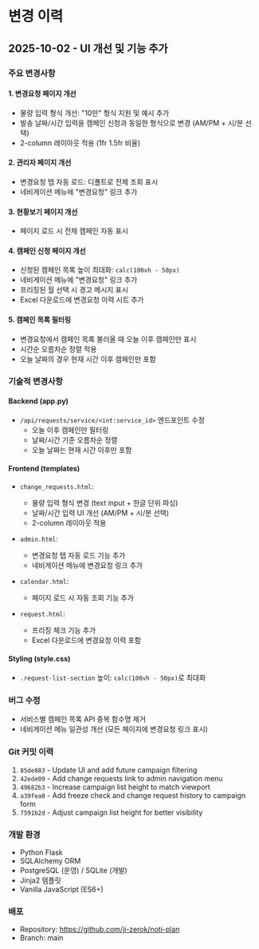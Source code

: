 # 변경 이력

## 2025-10-02 - UI 개선 및 기능 추가

### 주요 변경사항

#### 1. 변경요청 페이지 개선
- 물량 입력 형식 개선: "10만" 형식 지원 및 예시 추가
- 발송 날짜/시간 입력을 캠페인 신청과 동일한 형식으로 변경 (AM/PM + 시/분 선택)
- 2-column 레이아웃 적용 (1fr 1.5fr 비율)

#### 2. 관리자 페이지 개선
- 변경요청 탭 자동 로드: 디폴트로 전체 조회 표시
- 네비게이션 메뉴에 "변경요청" 링크 추가

#### 3. 현황보기 페이지 개선
- 페이지 로드 시 전체 캠페인 자동 표시

#### 4. 캠페인 신청 페이지 개선
- 신청된 캠페인 목록 높이 최대화: `calc(100vh - 50px)`
- 네비게이션 메뉴에 "변경요청" 링크 추가
- 프리징된 월 선택 시 경고 메시지 표시
- Excel 다운로드에 변경요청 이력 시트 추가

#### 5. 캠페인 목록 필터링
- 변경요청에서 캠페인 목록 불러올 때 오늘 이후 캠페인만 표시
- 시간순 오름차순 정렬 적용
- 오늘 날짜의 경우 현재 시간 이후 캠페인만 포함

### 기술적 변경사항

#### Backend (app.py)
- `/api/requests/service/<int:service_id>` 엔드포인트 수정
  - 오늘 이후 캠페인만 필터링
  - 날짜/시간 기준 오름차순 정렬
  - 오늘 날짜는 현재 시간 이후만 포함

#### Frontend (templates)
- `change_requests.html`:
  - 물량 입력 형식 변경 (text input + 한글 단위 파싱)
  - 날짜/시간 입력 UI 개선 (AM/PM + 시/분 선택)
  - 2-column 레이아웃 적용

- `admin.html`:
  - 변경요청 탭 자동 로드 기능 추가
  - 네비게이션 메뉴에 변경요청 링크 추가

- `calendar.html`:
  - 페이지 로드 시 자동 조회 기능 추가

- `request.html`:
  - 프리징 체크 기능 추가
  - Excel 다운로드에 변경요청 이력 포함

#### Styling (style.css)
- `.request-list-section` 높이: `calc(100vh - 50px)`로 최대화

### 버그 수정
- 서비스별 캠페인 목록 API 중복 함수명 제거
- 네비게이션 메뉴 일관성 개선 (모든 페이지에 변경요청 링크 표시)

### Git 커밋 이력
1. `85de883` - Update UI and add future campaign filtering
2. `42ede09` - Add change requests link to admin navigation menu
3. `49682b3` - Increase campaign list height to match viewport
4. `a39fea0` - Add freeze check and change request history to campaign form
5. `7591b2d` - Adjust campaign list height for better visibility

### 개발 환경
- Python Flask
- SQLAlchemy ORM
- PostgreSQL (운영) / SQLite (개발)
- Jinja2 템플릿
- Vanilla JavaScript (ES6+)

### 배포
- Repository: https://github.com/ji-zerok/noti-plan
- Branch: main
